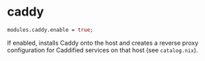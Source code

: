# caddy

```nix
modules.caddy.enable = true;
```

If enabled, installs Caddy onto the host and creates a reverse proxy configuration for Caddified services on that host (see `catalog.nix`).

